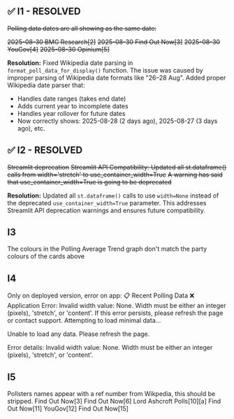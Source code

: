 ## ✅ I1 - RESOLVED
~~Polling data dates are all showing as the same date:~~

~~2025-08-30	BMG Research[2]~~
~~2025-08-30	Find Out Now[3]~~
~~2025-08-30	YouGov[4]~~
~~2025-08-30	Opinium[5]~~

**Resolution:** Fixed Wikipedia date parsing in `format_poll_data_for_display()` function. The issue was caused by improper parsing of Wikipedia date formats like "26–28 Aug". Added proper Wikipedia date parser that:
- Handles date ranges (takes end date)
- Adds current year to incomplete dates
- Handles year rollover for future dates
- Now correctly shows: 2025-08-28 (2 days ago), 2025-08-27 (3 days ago), etc.

## ✅ I2 - RESOLVED  
~~Streamlit deprecation~~
~~Streamlit API Compatibility: Updated all st.dataframe() calls from width='stretch' to use_container_width=True~~
~~A warning has said that use_container_width=True is going to be deprecated~~

**Resolution:** Updated all `st.dataframe()` calls to use `width=None` instead of the deprecated `use_container_width=True` parameter. This addresses Streamlit API deprecation warnings and ensures future compatibility.

## I3 
The colours in the Polling Average Trend graph don't match the party colours of the cards above

## I4
Only on deployed version, error on app:
📋 Recent Polling Data
❌ Application Error: Invalid width value: None. Width must be either an integer (pixels), 'stretch', or 'content'.
If this error persists, please refresh the page or contact support.
Attempting to load minimal data...

Unable to load any data. Please refresh the page.

Error details: Invalid width value: None. Width must be either an integer (pixels), 'stretch', or 'content'.

## I5
Pollsters names appear with a ref number from Wikpedia, this should be stripped.
Find Out Now[3]
Find Out Now[6]
Lord Ashcroft Polls[10][a]
Find Out Now[11]
YouGov[12]
Find Out Now[15]